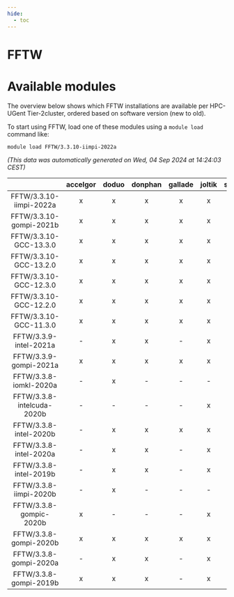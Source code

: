 ```yaml
---
hide:
  - toc
---
```


FFTW
====

# Available modules


The overview below shows which FFTW installations are available per HPC-UGent Tier-2cluster, ordered based on software version (new to old).

To start using FFTW, load one of these modules using a `module load` command like:

```shell
module load FFTW/3.3.10-iimpi-2022a
```

*(This data was automatically generated on Wed, 04 Sep 2024 at 14:24:03 CEST)*  

| |accelgor|doduo|donphan|gallade|joltik|shinx|skitty|
| :---: | :---: | :---: | :---: | :---: | :---: | :---: | :---: |
|FFTW/3.3.10-iimpi-2022a|x|x|x|x|x|-|x|
|FFTW/3.3.10-gompi-2021b|x|x|x|x|x|-|x|
|FFTW/3.3.10-GCC-13.3.0|x|x|x|x|x|x|x|
|FFTW/3.3.10-GCC-13.2.0|x|x|x|x|x|x|x|
|FFTW/3.3.10-GCC-12.3.0|x|x|x|x|x|x|x|
|FFTW/3.3.10-GCC-12.2.0|x|x|x|x|x|x|x|
|FFTW/3.3.10-GCC-11.3.0|x|x|x|x|x|x|x|
|FFTW/3.3.9-intel-2021a|-|x|x|-|x|-|x|
|FFTW/3.3.9-gompi-2021a|x|x|x|x|x|-|x|
|FFTW/3.3.8-iomkl-2020a|-|x|-|-|-|-|-|
|FFTW/3.3.8-intelcuda-2020b|-|-|-|-|x|-|-|
|FFTW/3.3.8-intel-2020b|-|x|x|x|x|-|x|
|FFTW/3.3.8-intel-2020a|-|x|x|-|x|-|x|
|FFTW/3.3.8-intel-2019b|-|x|x|-|x|-|x|
|FFTW/3.3.8-iimpi-2020b|-|x|-|-|-|-|-|
|FFTW/3.3.8-gompic-2020b|x|-|-|-|x|-|-|
|FFTW/3.3.8-gompi-2020b|x|x|x|x|x|-|x|
|FFTW/3.3.8-gompi-2020a|-|x|x|-|x|-|x|
|FFTW/3.3.8-gompi-2019b|x|x|x|-|x|-|x|
